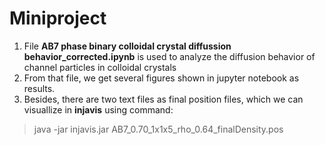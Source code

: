 # Miniproject
1. File **AB7 phase binary colloidal crystal diffussion behavior_corrected.ipynb** is used to analyze the diffusion behavior of channel particles in colloidal crystals
2. From that file, we get several figures shown in jupyter notebook as results. 
3. Besides, there are two text files as final position files, which we can visuallize in **injavis** using command:

>java -jar injavis.jar AB7_0.70_1x1x5_rho_0.64_finalDensity.pos

